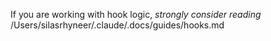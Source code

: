 If you are working with hook logic, *strongly consider reading* /Users/silasrhyneer/.claude/.docs/guides/hooks.md